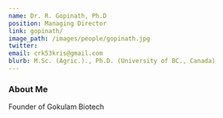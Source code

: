 ```yaml
---
name: Dr. R. Gopinath, Ph.D
position: Managing Director
link: gopinath/
image_path: /images/people/gopinath.jpg
twitter:
email: crk53kris@gmail.com
blurb: M.Sc. (Agric.)., Ph.D. (University of BC., Canada)
---
```

### About Me
Founder of Gokulam Biotech
